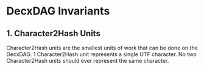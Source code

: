 # DecxDAG Invariants

## 1. Character2Hash Units
Character2Hash units are the smallest units of work that can be done on the DecxDAG. 1 Character2Hash unit represents a single UTF character. No two Character2Hash units should ever represent the same character.

